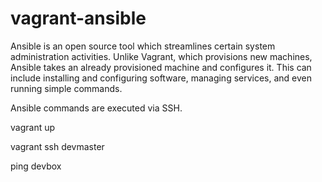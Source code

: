 # vagrant-ansible
Ansible is an open source tool which streamlines certain system administration activities. Unlike Vagrant, which provisions new machines, Ansible takes an already provisioned machine and configures it. This can include installing and configuring software, managing services, and even running simple commands.

Ansible commands are executed via SSH.

vagrant up

vagrant ssh devmaster

ping devbox
